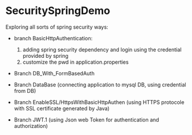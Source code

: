 # SecuritySpringDemo
Exploring all sorts of spring security ways:

- branch BasicHttpAuthentication: 
    1. adding spring security dependency and login using the credential provided by spring 
    2. customize the pwd in application.properties
    
- Branch DB_With_FormBasedAuth 
- Branch DataBase (connecting application to mysql DB, using credential from DB)

- Branch EnableSSL/HttpsWithBasicHttpAuthen (using HTTPS protocole with SSL certificate generated by Java)

- Branch JWT.1 (using Json web Token for authentication and authorization)

